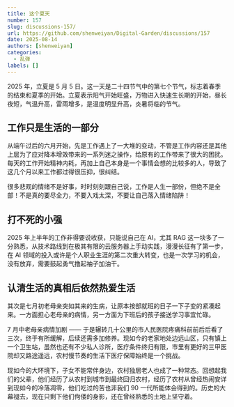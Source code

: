 ```yaml
---
title: 这个夏天
number: 157
slug: discussions-157/
url: https://github.com/shenweiyan/Digital-Garden/discussions/157
date: 2025-08-14
authors: [shenweiyan]
categories: 
  - 乱弹
labels: []
---
```


2025 年，立夏是 5 月 5 日。这一天是二十四节气中的第七个节气，标志着春季的结束和夏季的开始。立夏表示阳气开始旺盛，万物进入快速生长期的开始，昼长夜短，气温升高，雷雨增多，是温度明显升高，炎暑将临的节气。

<!-- more -->

## 工作只是生活的一部分

从端午过后的六月开始，先是工作遇上了一大堆的变动，不管是工作内容还是其他上层为了应对降本增效带来的一系列迷之操作，给原有的工作带来了很大的困扰。每天的工作开始精神内耗，再加上自己本身是一个事情会想的比较多的人，导致了这几个月以来工作都过得很压抑，很纠结。

很多悲观的情绪不是好事，时时刻刻跟自己说，工作是人生一部份，但绝不是全部！不是真的要尽全力，不要入戏太深，不要让自己落入情绪陷阱！

## 打不死的小强

2025 年上半年的工作非得要说收获，只能说自己在 AI，尤其 RAG 这一块多了一分熟悉，从技术路线到在极其有限的云服务器上手动实践，漫漫长征有了第一步，在 AI 领域的投入或许是个人职业生涯的第二次重大转变，也是一次学习的机会，没有放弃，需要鼓起勇气撸起袖子加油干。

## 认清生活的真相后依然热爱生活

其次是七月初老母亲突如其来的生病，让原本按部就班的日子一下子变的紧凑起来。一方面担心老母亲的病情，另一方面为下班后的孩子接送学习事宜忙碌。

7 月中老母亲病情加剧 —— 于是辗转几十公里的市人民医院疼痛科前前后后看了三次，终于有所缓解，后续还需多加修养。现如今的老家地处边远山区，只有镇上一个卫生站，虽然也还有不少私人诊所，医疗条件终归有限，市里有更好的三甲医院却又路途遥远，农村慢节奏的生活下医疗保障始终是一个挑战。

现如今的大环境下，子女不能常伴身边，农村独居老人也成了一种常态。回想起我们的父辈，他们经历了从农村到城市到最终回归农村，经历了农村从曾经热闹安详到现如今的冷落凋零，他们吃过的苦也非我们 90 一代所能体会得到的。历史的大幕褪去，现在只剩下他们佝偻的身影，还在曾经熟悉的土地上坚守着。

<script src="https://giscus.app/client.js"
	data-repo="shenweiyan/Digital-Garden"
	data-repo-id="R_kgDOKgxWlg"
	data-mapping="number"
	data-term="157"
	data-reactions-enabled="1"
	data-emit-metadata="0"
	data-input-position="bottom"
	data-theme="light"
	data-lang="zh-CN"
	crossorigin="anonymous"
	async>
</script>
